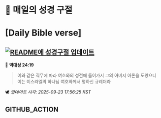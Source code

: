 # 🙏 매일의 성경 구절
# [Daily Bible verse]
## [![README에 성경구절 업데이트](https://github.com/DONGSUKA/first_test/actions/workflows/update-readme-bible.yml/badge.svg)](https://github.com/DONGSUKA/first_test/actions/workflows/update-readme-bible.yml)
<!-- START_BIBLE_VERSE -->
📖 **역대상 24:19**
> 이와 같은 직무에 따라 여호와의 성전에 들어가서 그의 아버지 아론을 도왔으니 이는 이스라엘의 하나님 여호와께서 명하신 규례더라

🕊️ _업데이트 시각: 2025-09-23 17:56:25 KST_
  <!-- END_BIBLE_VERSE -->
## GITHUB_ACTION
